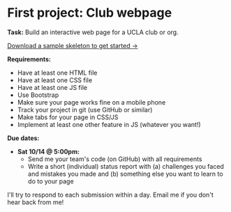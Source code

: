 # First project: Club webpage

**Task:** Build an interactive web page for a UCLA club or org.

[Download a sample skeleton to get started &rarr;](project1-template.zip)

**Requirements:**
* Have at least one HTML file
* Have at least one CSS file
* Have at least one JS file
* Use Bootstrap
* Make sure your page works fine on a mobile phone
* Track your project in git (use GitHub or similar)
* Make tabs for your page in CSS/JS
* Implement at least one other feature in JS (whatever you want!)

**Due dates:**
* **Sat 10/14 @ 5:00pm:**
  * Send me your team's code (on GitHub) with all requirements
  * Write a short (individual) status report with (a) challenges you faced and mistakes you made and (b) something else you want to learn to do to your page

I'll try to respond to each submission within a day. Email me if you don't hear back from me!

